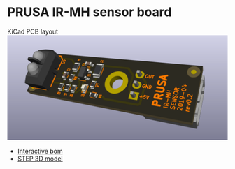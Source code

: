 # PRUSA IR-MH sensor board

KiCad PCB layout
![PCB](rev.02/IR-MH-sensor-02.png)

* [Interactive bom](http://htmlpreview.github.io/?https://github.com/prusa3d/IR-MH-sensor-PCB/blob/master/rev.02/ibom.html)
* [STEP 3D model](rev.02/IR-MH-sensor-02.step)
